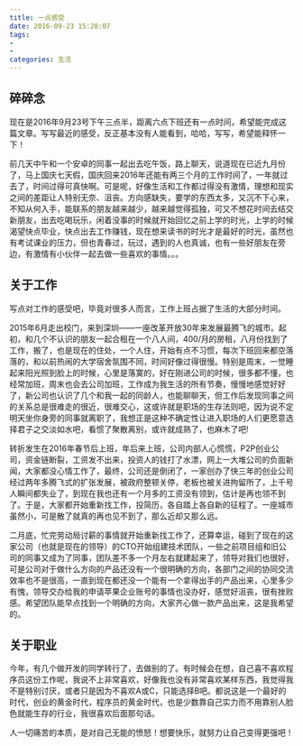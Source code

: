 ```yaml
---
title: 一点感受
date: 2016-09-23 15:28:07
tags:
- 
- 
categories: 生活
---
```

## 碎碎念
现在是2016年9月23号下午三点半，距离六点下班还有一点时间，希望能完成这篇文章。写写最近的感受，反正基本没有人能看到，哈哈，写写，希望能释怀一下！

前几天中午和一个安卓的同事一起出去吃午饭，路上聊天，说道现在已近九月份了，马上国庆七天假，国庆回来2016年还能有两三个月的工作时间了，一年就过去了，时间过得可真快啊。可是呢，好像生活和工作都过得没有激情，理想和现实之间的差距让人特别无奈、沮丧。方向感缺失，要学的东西太多，又沉不下心来，不知从何入手，能联系的朋友越来越少，越来越觉得孤独，可又不想花时间去结交新朋友，出去吃喝玩乐，闲着没事的时候就开始回忆之前上学的时光，上学的时候渴望快点毕业，快点出去工作赚钱，现在想来读书的时光才是最好的时光，虽然也有考试课业的压力，但也青春过，玩过，遇到的人也真诚，也有一些好朋友在旁边，有激情有小伙伴一起去做一些喜欢的事情。。。
<!-- more -->
## 关于工作
写点对工作的感受吧，毕竟对很多人而言，工作上班占据了生活的大部分时间。

2015年6月走出校门，来到深圳——一座改革开放30年来发展最腾飞的城市。起初，和几个不认识的朋友一起合租在一个八人间，400/月的房租，八月份找到了工作，搬了，也是现在的住处，一个人住，开始有点不习惯，每次下班回来都空落落的，和以前热闹的大学宿舍氛围不同，时间好像过得很慢。特别是周末，一觉睡起来阳光照到脸上的时候，心里是落寞的，好在刚进公司的时候，很多都不懂，也经常加班，周末也会去公司加班，工作成为我生活的所有节奏，慢慢地感觉好好了，新公司也认识了几个和我一起的同龄人，也能聊聊天，但工作后发现同事之间的关系总是很难走的很近，很难交心，这或许就是职场的生存法则吧，因为说不定明天坐你身旁的同事就离职了，我想正是这种不确定性让进入职场的人们更愿意选择君子之交淡如水吧，看惯了聚散离别，或许就成熟了，也麻木了吧!

转折发生在2016年春节后上班，年后来上班，公司内部人心慌慌，P2P创业公司，资金链断裂，工资发不出来，投资人的钱打了水漂，网上一大堆公司的负面新闻，大家都没心情工作了，最终，公司还是倒闭了，一家创办了快三年的创业公司经过两年多腾飞式的扩张发展，被政府整顿关停，老板也被关进拘留所了，上千号人瞬间都失业了，到现在我也还有一个月多的工资没有领到，估计是再也领不到了。于是，大家都开始重新找工作，投简历，各自踏上各自新的征程了。一座城市虽然小，可是散了就真的再也见不到了，那么近却又那么远。

二月底，忙完劳动局讨薪的事情就开始重新找工作了，还算幸运，碰到了现在的这家公司（也就是现在的领导）的CTO开始组建技术团队，一些之前项目组和旧公司的同事又成为了同事，团队差不多一个月左右就建起来了，领导对我们也很好，可是公司对于做什么方向的产品还没有一个很明确的方向，各部门之间的协同交流效率也不是很高，一直到现在都还没一个能有一个拿得出手的产品出来，心里多少有愧，领导交办给我的申请苹果企业账号的事情也没办好，感觉好沮丧，很有挫败感。希望团队能早点找到一个明确的方向，大家齐心做一款产品出来，这是我希望的。

## 关于职业
今年，有几个做开发的同学转行了，去做别的了。有时候会在想，自己喜不喜欢程序员这份工作呢，我说不上非常喜欢，好像我也没有非常喜欢某样东西，我觉得我不是特别讨厌，或者只是因为不喜欢A或C，只能选择B吧。都说这是一个最好的时代，创业的黄金时代，程序员的黄金时代，也是少数靠自己实力而不用靠别人脸色就能生存的行业，我很喜欢后面那句话。

人一切痛苦的本质，是对自己无能的愤怒！想要快乐，就努力让自己变得更强吧！








































